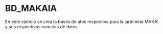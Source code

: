 # BD_MAKAIA
En este ejericio se crea la bases de atos respectiva para la jardinería MAKAI y sus respectivas conultas de datos
